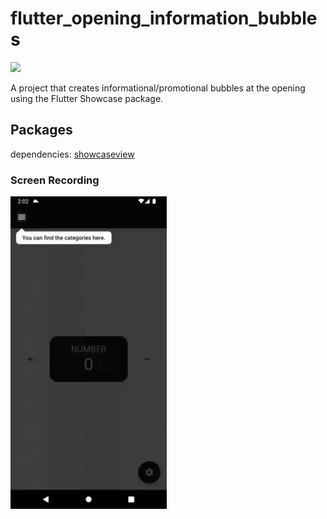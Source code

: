 # flutter_opening_information_bubbles

<img src="https://storage.googleapis.com/cms-storage-bucket/847ae81f5430402216fd.svg" width="128" />

A project that creates informational/promotional bubbles at the opening using the Flutter Showcase package.

## Packages

dependencies: <a href="https://pub.dev/packages/showcaseview" target="_blank">showcaseview</a> <br />


### Screen Recording

<img src='https://github.com/hgtucel/flutter_opening_information_bubbles/blob/main/showcase_ss.gif' width='250'>

